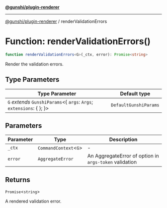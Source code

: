[**@gunshi/plugin-renderer**](../index.md)

---

[@gunshi/plugin-renderer](../index.md) / renderValidationErrors

# Function: renderValidationErrors()

```ts
function renderValidationErrors<G>(_ctx, error): Promise<string>
```

Render the validation errors.

## Type Parameters

| Type Parameter                                                             | Default type          |
| -------------------------------------------------------------------------- | --------------------- |
| `G` _extends_ `GunshiParams`\<\{ `args`: `Args`; `extensions`: \{ \}; \}\> | `DefaultGunshiParams` |

## Parameters

| Parameter | Type                    | Description                                            |
| --------- | ----------------------- | ------------------------------------------------------ |
| `_ctx`    | `CommandContext`\<`G`\> | -                                                      |
| `error`   | `AggregateError`        | An AggregateError of option in `args-token` validation |

## Returns

`Promise`\<`string`\>

A rendered validation error.
